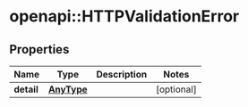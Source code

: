 # openapi::HTTPValidationError


## Properties
Name | Type | Description | Notes
------------ | ------------- | ------------- | -------------
**detail** | [**AnyType**](.md) |  | [optional] 


